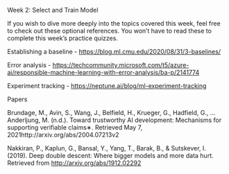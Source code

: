Week 2: Select and Train Model

If you wish to dive more deeply into the topics covered this week, feel free to check out these optional references. You won’t have to read these to complete this week’s practice quizzes.

Establishing a baseline - https://blog.ml.cmu.edu/2020/08/31/3-baselines/

Error analysis - https://techcommunity.microsoft.com/t5/azure-ai/responsible-machine-learning-with-error-analysis/ba-p/2141774

Experiment tracking - https://neptune.ai/blog/ml-experiment-tracking

Papers

Brundage, M., Avin, S., Wang, J., Belfield, H., Krueger, G., Hadfield, G., … Anderljung, M. (n.d.). Toward trustworthy AI development: Mechanisms for supporting verifiable claims∗. Retrieved May 7, 2021http://arxiv.org/abs/2004.07213v2

Nakkiran, P., Kaplun, G., Bansal, Y., Yang, T., Barak, B., & Sutskever, I. (2019). Deep double descent: Where bigger models and more data hurt. Retrieved from http://arxiv.org/abs/1912.02292